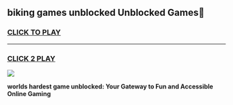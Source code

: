 
## biking games unblocked Unblocked Games👋
<h3>
<a href="https://premium.freeplayer.one?title=biking_games_unblocked&ref=16F">CLICK TO PLAY</a></h3>
<hr>

<h3>
<a href="https://premium.freeplayer.one?title=biking_games_unblocked&ref=16F">CLICK 2 PLAY</a>
  
</h3>

<a href="https://premium.freeplayer.one?title=biking_games_unblocked&ref=16F/"><img src="https://clearcache.store/games.png"></a>


**worlds hardest game unblocked: Your Gateway to Fun and Accessible Online Gaming**
